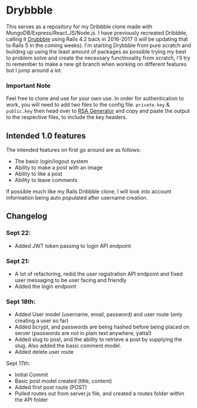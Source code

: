 # Drybbble

This serves as a repository for my Dribbble clone made with MongoDB/Express/React.JS/Node.js. I have previously recreated Dribbble, calling it [Drubbble](https://github.com/diope/drubbble) using Rails 4.2 back in 2016-2017 (I will be updating that to Rails 5 in the coming weeks). I'm starting Drybbble from pure scratch and building up using the least amount of packages as possible trying my best to problem solve and create the necessary functinoality from scratch, I'll try to remember to make a new git branch when working on different features but I jump around a lot. 

### Important Note
Feel free to clone and use for your own use. In order for authentication to work, you will need to add two files to the config file. `private.key` & `public.key` then head over to [RSA Generator](http://travistidwell.com/jsencrypt/demo/) and copy and paste the output to the respective files, to include the key headers.

## Intended 1.0 features

The intended features on first go around are as follows:
  - The basic login/logout system
  - Ability to make a post with an image
  - Ability to like a post
  - Ability to leave comments

If possible much like my Rails Dribbble clone, I will look into account information being auto populated after username creation.

## Changelog

### Sept 22:
* Added JWT token passing to login API endpoint

### Sept 21:
* A lot of refactoring, redid the user registration API endpoint and fixed user messaging to be user facing and friendly
* Added the login endpoint

### Sept 18th:
* Added User model (username, email, password) and user route (only creating a user so far)
* Added bcrypt, and passwords are being hashed before being placed on server (passwords are not in plain text anywhere, yatta!)
* Added slug to post, and the ability to retrieve a post by supplying the slug. Also added the basic comment model.
* Added delete user route

Sept 17th:
* Initial Commit
* Basic post model created (title, content)
* Added first post route (POST)
* Pulled routes out from server.js file, and created a routes folder within the API folder




